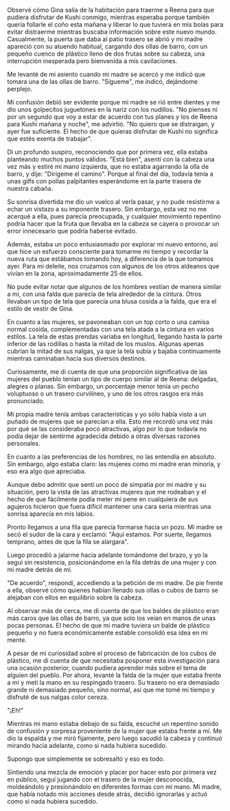 
Observé cómo Gina salía de la habitación para traerme a Reena para que pudiera disfrutar de Kushi conmigo, mientras esperaba porque también quería follarle el coño esta mañana y liberar lo que tuviera en mis bolas para evitar distraerme mientras buscaba información sobre este nuevo mundo. Casualmente, la puerta que daba al patio trasero se abrió y mi madre apareció con su atuendo habitual, cargando dos ollas de barro, con un pequeño cuenco de plástico lleno de dos frutas sobre su cabeza, una interrupción inesperada pero bienvenida a mis cavilaciones.

Me levanté de mi asiento cuando mi madre se acercó y me indicó que tomara una de las ollas de barro. "Sígueme", me indicó, dejándome perplejo.

Mi confusión debió ser evidente porque mi madre se rió entre dientes y me dio unos golpecitos juguetones en la nariz con los nudillos. "No pienses ni por un segundo que voy a estar de acuerdo con tus planes y los de Reena para Kushi mañana y noche", me advirtió. "No quiero que se distraigan, y ayer fue suficiente. El hecho de que quieras disfrutar de Kushi no significa que estés exenta de trabajar".

Di un profundo suspiro, reconociendo que por primera vez, ella estaba planteando muchos puntos válidos. "Está bien", asentí con la cabeza una vez más y estiré mi mano izquierda, que no estaba agarrando la olla de barro, y dije: "Dirígeme el camino". Porque al final del día, todavía tenía a unas gilfs con pollas palpitantes esperándome en la parte trasera de nuestra cabaña.

Su sonrisa divertida me dio un vuelco al verla pasar, y no pude resistirme a echar un vistazo a su imponente trasero. Sin embargo, esta vez no me acerqué a ella, pues parecía preocupada, y cualquier movimiento repentino podría hacer que la fruta que llevaba en la cabeza se cayera o provocar un error innecesario que podría haberse evitado.

Además, estaba un poco entusiasmado por explorar mi nuevo entorno, así que hice un esfuerzo consciente para tomarme mi tiempo y recordar la nueva ruta que estábamos tomando hoy, a diferencia de la que tomamos ayer. Para mi deleite, nos cruzamos con algunos de los otros aldeanos que vivían en la zona, aproximadamente 25 de ellos.

No pude evitar notar que algunos de los hombres vestían de manera similar a mí, con una falda que parecía de tela alrededor de la cintura. Otros llevaban un tipo de tela que parecía una blusa cosida a la falda, que era el estilo de vestir de Gina.

En cuanto a las mujeres, se pavoneaban con un top corto o una camisa normal cosida, complementadas con una tela atada a la cintura en varios estilos. La tela de estas prendas variaba en longitud, llegando hasta la parte inferior de las rodillas o hasta la mitad de los muslos. Algunas apenas cubrían la mitad de sus nalgas, ya que la tela subía y bajaba continuamente mientras caminaban hacia sus diversos destinos.

Curiosamente, me di cuenta de que una proporción significativa de las mujeres del pueblo tenían un tipo de cuerpo similar al de Reena: delgadas, alegres o planas. Sin embargo, un porcentaje menor tenía un pecho voluptuoso o un trasero curvilíneo, y uno de los otros rasgos era más pronunciado.

Mi propia madre tenía ambas características y yo sólo había visto a un puñado de mujeres que se parecían a ella. Esto me recordó una vez más por qué se las consideraba poco atractivas, algo por lo que todavía no podía dejar de sentirme agradecida debido a otras diversas razones personales.

En cuanto a las preferencias de los hombres, no las entendía en absoluto. Sin embargo, algo estaba claro: las mujeres como mi madre eran minoría, y eso era algo que apreciaba.

Aunque debo admitir que sentí un poco de simpatía por mi madre y su situación, pero la vista de las atractivas mujeres que me rodeaban y el hecho de que fácilmente podía meter mi pene en cualquiera de sus agujeros hicieron que fuera difícil mantener una cara seria mientras una sonrisa aparecía en mis labios.

Pronto llegamos a una fila que parecía formarse hacia un pozo. Mi madre se secó el sudor de la cara y exclamó: "Aquí estamos. Por suerte, llegamos temprano, antes de que la fila se alargara".

Luego procedió a jalarme hacia adelante tomándome del brazo, y yo la seguí sin resistencia, posicionándome en la fila detrás de una mujer y con mi madre detrás de mí.

"De acuerdo", respondí, accediendo a la petición de mi madre. De pie frente a ella, observé cómo quienes habían llenado sus ollas o cubos de barro se alejaban con ellos en equilibrio sobre la cabeza.

Al observar más de cerca, me di cuenta de que los baldes de plástico eran más caros que las ollas de barro, ya que solo los veían en manos de unas pocas personas. El hecho de que mi madre tuviera un balde de plástico pequeño y no fuera económicamente estable consolidó esa idea en mi mente.

A pesar de mi curiosidad sobre el proceso de fabricación de los cubos de plástico, me di cuenta de que necesitaba posponer esta investigación para una ocasión posterior, cuando pudiera aprender más sobre el tema de alguien del pueblo. Por ahora, levanté la falda de la mujer que estaba frente a mí y metí la mano en su respingado trasero. Su trasero no era demasiado grande ni demasiado pequeño, sino normal, así que me tomé mi tiempo y disfruté de sus nalgas color cereza.

"¡Eh!"

Mientras mi mano estaba debajo de su falda, escuché un repentino sonido de confusión y sorpresa proveniente de la mujer que estaba frente a mí. Me dio la espalda y me miró fijamente, pero luego sacudió la cabeza y continuó mirando hacia adelante, como si nada hubiera sucedido.

Supongo que simplemente se sobresaltó y eso es todo.

Sintiendo una mezcla de emoción y placer por hacer esto por primera vez en público, seguí jugando con el trasero de la mujer desconocida, moldeándolo y presionándolo en diferentes formas con mi mano. Mi madre, que había notado mis acciones desde atrás, decidió ignorarlas y actuó como si nada hubiera sucedido.